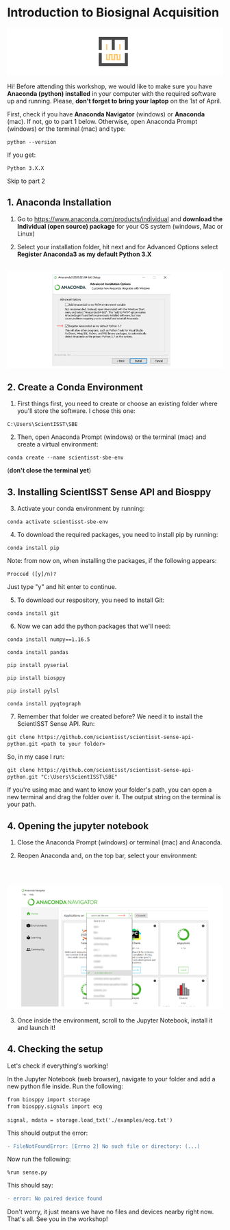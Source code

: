 # Introduction to Biosignal Acquisition 

[![ScientISST](resources/scientisst_logo.png)](https://scientisst.com)

Hi! Before attending this workshop, we would like to make sure you have **Anaconda (python) installed** in your computer with the required software up and running. Please, **don't forget to bring your laptop** on the 1st of April.

First, check if you have **Anaconda Navigator** (windows) or **Anaconda** (mac). If not, go to part 1 below. Otherwise, open Anaconda Prompt (windows) or the terminal (mac) and type:
```batch
python --version
```
If you get:
```batch
Python 3.X.X
```
Skip to part 2

## 1. Anaconda Installation

1. Go to https://www.anaconda.com/products/individual and **download the Individual (open source) package** for your OS system (windows, Mac or Linux)

2. Select your installation folder, hit next and for Advanced Options select **Register Anaconda3 as my default Python 3.X**
<br/><br/>

![Anaconda options](resources/anaconda_options.png)

## 2. Create a Conda Environment

1. First things first, you need to create or choose an existing folder where you'll store the software. I chose this one:
```batch
C:\Users\ScientISST\SBE
```

2. Then, open Anaconda Prompt (windows) or the terminal (mac) and create a virtual environment:
```batch
conda create --name scientisst-sbe-env
```


(**don't close the terminal yet**)

## 3. Installing ScientISST Sense API and Biosppy

3. Activate your conda environment by running:
```batch
conda activate scientisst-sbe-env
```

4. To download the required packages, you need to install pip by running:
```batch
conda install pip
```
Note: from now on, when installing the packages, if the following appears:
```batch
Procced ([y]/n)?
```
Just type "y" and hit enter to continue.

5. To download our respository, you need to install Git:
```batch
conda install git
```

6. Now we can add the python packages that we'll need:
```batch
conda install numpy==1.16.5
```
```batch
conda install pandas
```
```batch
pip install pyserial
```
```batch
pip install biosppy
```
```batch
pip install pylsl
```
```batch
conda install pyqtograph
```
7. Remember that folder we created before? We need it to install the ScientISST Sense API. Run:
```batch
git clone https://github.com/scientisst/scientisst-sense-api-python.git <path to your folder>
```

So, in my case I run:

```batch
git clone https://github.com/scientisst/scientisst-sense-api-python.git "C:\Users\ScientISST\SBE"
```
If you're using mac and want to know your folder's path, you can open a new terminal and drag the folder over it. The output string on the terminal is your path.

## 4. Opening the jupyter notebook

1. Close the Anaconda Prompt (windows) or terminal (mac) and Anaconda.

2. Reopen Anaconda and, on the top bar, select your environment:

<br/><br/>

![Anaconda environment](resources/enviornment_select.png)


3. Once inside the environment, scroll to the Jupyter Notebook, install it and launch it!

## 4. Checking the setup

Let's check if everything's working!

In the Jupyter Notebook (web browser), navigate to your folder and add a new python file inside. 
Run the following:

```{python}
from biosppy import storage
from biosppy.signals import ecg

signal, mdata = storage.load_txt('./examples/ecg.txt')
```


This should output the error:

```diff
- FileNotFoundError: [Errno 2] No such file or directory: (...)
```


Now run the following:

```{python}
%run sense.py
```

This should say:

```diff
- error: No paired device found
```

Don't worry, it just means we have no files and devices nearby right now. That's all. See you in the workshop!
